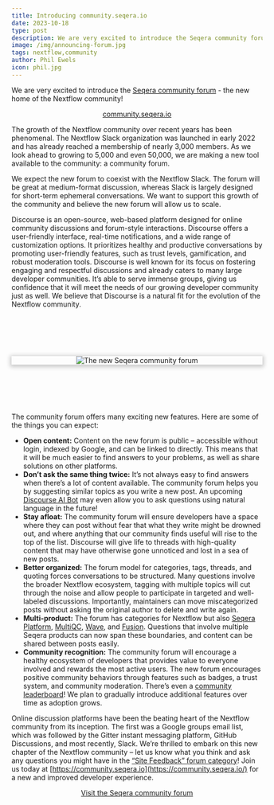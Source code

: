 ```yaml
---
title: Introducing community.seqera.io
date: 2023-10-18
type: post
description: We are very excited to introduce the Seqera community forum - the new home of the Nextflow community!
image: /img/announcing-forum.jpg
tags: nextflow,community
author: Phil Ewels
icon: phil.jpg
---
```


We are very excited to introduce the [Seqera community forum](https://community.seqera.io/) - the new home of the Nextflow community!

<p style="text-align:center;"><a href="https://community.seqera.io/" class="btn btn-color btn-xxl">community.seqera.io</a></p>

The growth of the Nextflow community over recent years has been phenomenal. The Nextflow Slack organization was launched in early 2022 and has already reached a membership of nearly 3,000 members. As we look ahead to growing to 5,000 and even 50,000, we are making a new tool available to the community: a community forum.

We expect the new forum to coexist with the Nextflow Slack. The forum will be great at medium-format discussion, whereas Slack is largely designed for short-term ephemeral conversations. We want to support this growth of the community and believe the new forum will allow us to scale.

Discourse is an open-source, web-based platform designed for online community discussions and forum-style interactions. Discourse offers a user-friendly interface, real-time notifications, and a wide range of customization options. It prioritizes healthy and productive conversations by promoting user-friendly features, such as trust levels, gamification, and robust moderation tools. Discourse is well known for its focus on fostering engaging and respectful discussions and already caters to many large developer communities. It’s able to serve immense groups, giving us confidence that it will meet the needs of our growing developer community just as well. We believe that Discourse is a natural fit for the evolution of the Nextflow community.

<p style="text-align: center; box-shadow: rgba(0,0,0,0.2) 0px 2px 8px 3px; margin: 6rem 0;"><img src="/img/seqera-community-all.png" title="The new Seqera community forum" /></p>

The community forum offers many exciting new features. Here are some of the things you can expect:

- **Open content:** Content on the new forum is public – accessible without login, indexed by Google, and can be linked to directly. This means that it will be much easier to find answers to your problems, as well as share solutions on other platforms.
- **Don’t ask the same thing twice:** It’s not always easy to find answers when there’s a lot of content available. The community forum helps you by suggesting similar topics as you write a new post. An upcoming [Discourse AI Bot](https://www.discourse.org/plugins/ai.html) may even allow you to ask questions using natural language in the future!
- **Stay afloat:** The community forum will ensure developers have a space where they can post without fear that what they write might be drowned out, and where anything that our community finds useful will rise to the top of the list. Discourse will give life to threads with high-quality content that may have otherwise gone unnoticed and lost in a sea of new posts.
- **Better organized:** The forum model for categories, tags, threads, and quoting forces conversations to be structured. Many questions involve the broader Nextflow ecosystem, tagging with multiple topics will cut through the noise and allow people to participate in targeted and well-labeled discussions. Importantly, maintainers can move miscategorized posts without asking the original author to delete and write again.
- **Multi-product:** The forum has categories for Nextflow but also [Seqera Platform](https://seqera.io/platform/), [MultiQC](https://seqera.io/multiqc/), [Wave](https://seqera.io/wave/), and [Fusion](https://seqera.io/fusion/). Questions that involve multiple Seqera products can now span these boundaries, and content can be shared between posts easily.
- **Community recognition:** The community forum will encourage a healthy ecosystem of developers that provides value to everyone involved and rewards the most active users. The new forum encourages positive community behaviors through features such as badges, a trust system, and community moderation. There’s even a [community leaderboard](https://community.seqera.io/leaderboard/)! We plan to gradually introduce additional features over time as adoption grows.

Online discussion platforms have been the beating heart of the Nextflow community from its inception. The first was a Google groups email list, which was followed by the Gitter instant messaging platform, GitHub Discussions, and most recently, Slack. We’re thrilled to embark on this new chapter of the Nextflow community – let us know what you think and ask any questions you might have in the [“Site Feedback” forum category](https://community.seqera.io/c/community/site-feedback/2)! Join us today at [https://community.seqera.io](https://community.seqera.io/) for a new and improved developer experience.

<p style="text-align:center;"><a href="https://community.seqera.io/" class="btn btn-color btn-xxl">Visit the Seqera community forum</a></p>

